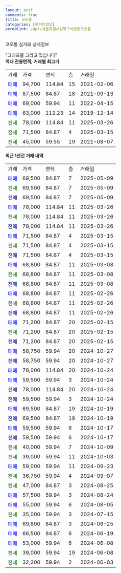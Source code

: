 ```yaml
---
layout: post
comments: true
title: 코오롱
categories: [아파트정보]
permalink: /apt/서울특별시성북구석관동코오롱
---
```


코오롱 실거래 상세정보

<script type="text/javascript">
  google.charts.load('current', {'packages':['line', 'corechart']});
  google.charts.setOnLoadCallback(drawChart);

  function drawChart() {
    var data = new google.visualization.DataTable();
    data.addColumn('date', '거래일');
    data.addColumn('number', "매매");
    data.addColumn('number', "전세");
    data.addColumn('number', "전매");

    data.addRows([[new Date(Date.parse("2025-05-09")), 69500, null, null], [new Date(Date.parse("2025-05-09")), null, 69500, null], [new Date(Date.parse("2025-05-09")), null, null, 69500], [new Date(Date.parse("2025-03-26")), 78000, null, null], [new Date(Date.parse("2025-03-26")), null, 78000, null], [new Date(Date.parse("2025-03-26")), null, null, 78000], [new Date(Date.parse("2025-03-15")), 71500, null, null], [new Date(Date.parse("2025-03-15")), null, 71500, null], [new Date(Date.parse("2025-03-15")), null, null, 71500], [new Date(Date.parse("2025-03-08")), 68800, null, null], [new Date(Date.parse("2025-03-08")), null, 68800, null], [new Date(Date.parse("2025-03-08")), null, null, 68800], [new Date(Date.parse("2025-02-26")), 68800, null, null], [new Date(Date.parse("2025-02-26")), null, 68800, null], [new Date(Date.parse("2025-02-26")), null, null, 68800], [new Date(Date.parse("2025-02-15")), 71200, null, null], [new Date(Date.parse("2025-02-15")), null, 71200, null], [new Date(Date.parse("2025-02-15")), null, null, 71200], [new Date(Date.parse("2024-10-27")), 58750, null, null], [new Date(Date.parse("2024-10-27")), null, null, 58750], [new Date(Date.parse("2024-10-24")), 78000, null, null], [new Date(Date.parse("2024-10-24")), 59500, null, null], [new Date(Date.parse("2024-10-24")), null, null, 78000], [new Date(Date.parse("2024-10-24")), null, null, 59500], [new Date(Date.parse("2024-10-19")), 69500, null, null], [new Date(Date.parse("2024-10-19")), null, null, 69500], [new Date(Date.parse("2024-10-17")), 59500, null, null], [new Date(Date.parse("2024-10-17")), null, null, 59500], [new Date(Date.parse("2024-10-09")), null, 40000, null], [new Date(Date.parse("2024-10-03")), null, 39000, null], [new Date(Date.parse("2024-09-23")), 59000, null, null], [new Date(Date.parse("2024-09-07")), null, 36750, null], [new Date(Date.parse("2024-08-25")), null, 47000, null], [new Date(Date.parse("2024-08-24")), 57500, null, null], [new Date(Date.parse("2024-08-05")), 55000, null, null], [new Date(Date.parse("2024-07-15")), null, 35000, null], [new Date(Date.parse("2024-06-25")), 69800, null, null], [new Date(Date.parse("2024-06-19")), 66500, null, null], [new Date(Date.parse("2024-06-08")), 53000, null, null], [new Date(Date.parse("2024-06-08")), null, 39000, null], [new Date(Date.parse("2024-06-03")), null, 32200, null]]);

    var options = {
      hAxis: {
        format: 'yyyy/MM/dd'
      },    
      lineWidth: 0,
      pointsVisible: true,    
      title: '최근 1년간 유형별 실거래가 분포',
      legend: { position: 'bottom' }
    };

    var formatter = new google.visualization.NumberFormat({pattern:'###,###'} );
    formatter.format(data, 1);
    formatter.format(data, 2);
    
    setTimeout(function() {
        var chart = new google.visualization.LineChart(document.getElementById('columnchart_material'));
        chart.draw(data, (options));
        document.getElementById('loading').style.display = 'none';
    }, 200);
  }
</script>


<div id="loading" style="z-index:20; display: block; margin-left: 0px">"그래프를 그리고 있습니다"</div>
<div id="columnchart_material" style="width: 95%; margin-left: 0px; display: block"></div>
<!-- contents start -->
<b>역대 전용면적, 거래별 최고가</b>
<table class="sortable">
    <tr>
      <td>거래</td>
      <td>가격</td>
      <td>면적</td>
      <td>층</td>
      <td>거래일</td>
    </tr>
        <tr>
          <td><a style="color: blue">매매</a></td>
          <td>94,700</td>
          <td>114.84</td>
          <td>15</td>
          <td>2021-02-06</td>
        </tr>            <tr>
          <td><a style="color: blue">매매</a></td>
          <td>87,500</td>
          <td>84.87</td>
          <td>18</td>
          <td>2021-09-13</td>
        </tr>            <tr>
          <td><a style="color: blue">매매</a></td>
          <td>69,000</td>
          <td>59.94</td>
          <td>11</td>
          <td>2022-04-15</td>
        </tr>            <tr>
          <td><a style="color: blue">매매</a></td>
          <td>63,000</td>
          <td>112.23</td>
          <td>14</td>
          <td>2019-12-14</td>
        </tr>        
        <tr>
              <td><a style="color: darkgreen">전세</a></td>
              <td>78,000</td>
              <td>114.84</td>
              <td>11</td>
              <td>2025-03-26</td>
            </tr>            <tr>
              <td><a style="color: darkgreen">전세</a></td>
              <td>71,500</td>
              <td>84.87</td>
              <td>4</td>
              <td>2025-03-15</td>
            </tr>            <tr>
              <td><a style="color: darkgreen">전세</a></td>
              <td>45,000</td>
              <td>59.55</td>
              <td>19</td>
              <td>2021-08-07</td>
            </tr>        
    
</table>

<b>최근 1년간 거래 내역</b>

<table class="sortable">
    <tr>
      <td>거래</td>
      <td>가격</td>
      <td>면적</td>
      <td>층</td>
      <td>거래일</td>
    </tr>
    <tr>
      <td><a style="color: blue">매매</a></td>
      <td>69,500</td>
      <td>84.87</td>
      <td>7</td>
      <td>2025-05-09</td>
    </tr>          <tr>
      <td><a style="color: darkgreen">전세</a></td>
      <td>69,500</td>
      <td>84.87</td>
      <td>7</td>
      <td>2025-05-09</td>
    </tr>          <tr>
      <td><a style="color: darkblue">전매</a></td>
      <td>69,500</td>
      <td>84.87</td>
      <td>7</td>
      <td>2025-05-09</td>
    </tr>          <tr>
      <td><a style="color: blue">매매</a></td>
      <td>78,000</td>
      <td>114.84</td>
      <td>11</td>
      <td>2025-03-26</td>
    </tr>          <tr>
      <td><a style="color: darkgreen">전세</a></td>
      <td>78,000</td>
      <td>114.84</td>
      <td>11</td>
      <td>2025-03-26</td>
    </tr>          <tr>
      <td><a style="color: darkblue">전매</a></td>
      <td>78,000</td>
      <td>114.84</td>
      <td>11</td>
      <td>2025-03-26</td>
    </tr>          <tr>
      <td><a style="color: blue">매매</a></td>
      <td>71,500</td>
      <td>84.87</td>
      <td>4</td>
      <td>2025-03-15</td>
    </tr>          <tr>
      <td><a style="color: darkgreen">전세</a></td>
      <td>71,500</td>
      <td>84.87</td>
      <td>4</td>
      <td>2025-03-15</td>
    </tr>          <tr>
      <td><a style="color: darkblue">전매</a></td>
      <td>71,500</td>
      <td>84.87</td>
      <td>4</td>
      <td>2025-03-15</td>
    </tr>          <tr>
      <td><a style="color: blue">매매</a></td>
      <td>68,800</td>
      <td>84.87</td>
      <td>11</td>
      <td>2025-03-08</td>
    </tr>          <tr>
      <td><a style="color: darkgreen">전세</a></td>
      <td>68,800</td>
      <td>84.87</td>
      <td>11</td>
      <td>2025-03-08</td>
    </tr>          <tr>
      <td><a style="color: darkblue">전매</a></td>
      <td>68,800</td>
      <td>84.87</td>
      <td>11</td>
      <td>2025-03-08</td>
    </tr>          <tr>
      <td><a style="color: blue">매매</a></td>
      <td>68,800</td>
      <td>84.87</td>
      <td>11</td>
      <td>2025-02-26</td>
    </tr>          <tr>
      <td><a style="color: darkgreen">전세</a></td>
      <td>68,800</td>
      <td>84.87</td>
      <td>11</td>
      <td>2025-02-26</td>
    </tr>          <tr>
      <td><a style="color: darkblue">전매</a></td>
      <td>68,800</td>
      <td>84.87</td>
      <td>11</td>
      <td>2025-02-26</td>
    </tr>          <tr>
      <td><a style="color: blue">매매</a></td>
      <td>71,200</td>
      <td>84.87</td>
      <td>20</td>
      <td>2025-02-15</td>
    </tr>          <tr>
      <td><a style="color: darkgreen">전세</a></td>
      <td>71,200</td>
      <td>84.87</td>
      <td>20</td>
      <td>2025-02-15</td>
    </tr>          <tr>
      <td><a style="color: darkblue">전매</a></td>
      <td>71,200</td>
      <td>84.87</td>
      <td>20</td>
      <td>2025-02-15</td>
    </tr>          <tr>
      <td><a style="color: blue">매매</a></td>
      <td>58,750</td>
      <td>59.94</td>
      <td>20</td>
      <td>2024-10-27</td>
    </tr>          <tr>
      <td><a style="color: darkblue">전매</a></td>
      <td>58,750</td>
      <td>59.94</td>
      <td>20</td>
      <td>2024-10-27</td>
    </tr>          <tr>
      <td><a style="color: blue">매매</a></td>
      <td>78,000</td>
      <td>114.84</td>
      <td>20</td>
      <td>2024-10-24</td>
    </tr>          <tr>
      <td><a style="color: blue">매매</a></td>
      <td>59,500</td>
      <td>59.94</td>
      <td>3</td>
      <td>2024-10-24</td>
    </tr>          <tr>
      <td><a style="color: darkblue">전매</a></td>
      <td>78,000</td>
      <td>114.84</td>
      <td>20</td>
      <td>2024-10-24</td>
    </tr>          <tr>
      <td><a style="color: darkblue">전매</a></td>
      <td>59,500</td>
      <td>59.94</td>
      <td>3</td>
      <td>2024-10-24</td>
    </tr>          <tr>
      <td><a style="color: blue">매매</a></td>
      <td>69,500</td>
      <td>84.87</td>
      <td>19</td>
      <td>2024-10-19</td>
    </tr>          <tr>
      <td><a style="color: darkblue">전매</a></td>
      <td>69,500</td>
      <td>84.87</td>
      <td>19</td>
      <td>2024-10-19</td>
    </tr>          <tr>
      <td><a style="color: blue">매매</a></td>
      <td>59,500</td>
      <td>59.94</td>
      <td>6</td>
      <td>2024-10-17</td>
    </tr>          <tr>
      <td><a style="color: darkblue">전매</a></td>
      <td>59,500</td>
      <td>59.94</td>
      <td>6</td>
      <td>2024-10-17</td>
    </tr>          <tr>
      <td><a style="color: darkgreen">전세</a></td>
      <td>40,000</td>
      <td>59.94</td>
      <td>7</td>
      <td>2024-10-09</td>
    </tr>          <tr>
      <td><a style="color: darkgreen">전세</a></td>
      <td>39,000</td>
      <td>59.94</td>
      <td>11</td>
      <td>2024-10-03</td>
    </tr>          <tr>
      <td><a style="color: blue">매매</a></td>
      <td>59,000</td>
      <td>59.94</td>
      <td>11</td>
      <td>2024-09-23</td>
    </tr>          <tr>
      <td><a style="color: darkgreen">전세</a></td>
      <td>36,750</td>
      <td>59.94</td>
      <td>4</td>
      <td>2024-09-07</td>
    </tr>          <tr>
      <td><a style="color: darkgreen">전세</a></td>
      <td>47,000</td>
      <td>84.87</td>
      <td>3</td>
      <td>2024-08-25</td>
    </tr>          <tr>
      <td><a style="color: blue">매매</a></td>
      <td>57,500</td>
      <td>59.94</td>
      <td>3</td>
      <td>2024-08-24</td>
    </tr>          <tr>
      <td><a style="color: blue">매매</a></td>
      <td>55,000</td>
      <td>59.94</td>
      <td>6</td>
      <td>2024-08-05</td>
    </tr>          <tr>
      <td><a style="color: darkgreen">전세</a></td>
      <td>35,000</td>
      <td>59.94</td>
      <td>3</td>
      <td>2024-07-15</td>
    </tr>          <tr>
      <td><a style="color: blue">매매</a></td>
      <td>69,800</td>
      <td>84.87</td>
      <td>3</td>
      <td>2024-06-25</td>
    </tr>          <tr>
      <td><a style="color: blue">매매</a></td>
      <td>66,500</td>
      <td>84.87</td>
      <td>6</td>
      <td>2024-06-19</td>
    </tr>          <tr>
      <td><a style="color: blue">매매</a></td>
      <td>53,000</td>
      <td>59.94</td>
      <td>6</td>
      <td>2024-06-08</td>
    </tr>          <tr>
      <td><a style="color: darkgreen">전세</a></td>
      <td>39,000</td>
      <td>59.94</td>
      <td>19</td>
      <td>2024-06-08</td>
    </tr>          <tr>
      <td><a style="color: darkgreen">전세</a></td>
      <td>32,200</td>
      <td>59.94</td>
      <td>2</td>
      <td>2024-06-03</td>
    </tr>      </table>
<!-- contents end -->    

